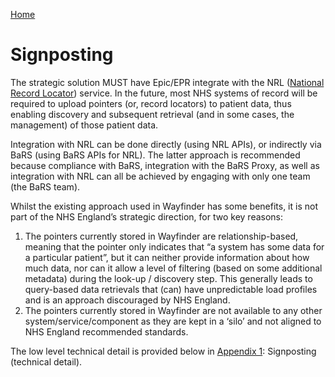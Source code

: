 [Home](../readme.md)

# Signposting

The strategic solution MUST have Epic/EPR integrate with the NRL ([National Record Locator](https://digital.nhs.uk/services/national-record-locator)) service. In the future, most NHS systems of record will be required to upload pointers (or, record locators) to patient data, thus enabling discovery and subsequent retrieval (and in some cases, the management) of those patient data.

Integration with NRL can be done directly (using NRL APIs), or indirectly via BaRS (using BaRS APIs for NRL). The latter approach is recommended because compliance with BaRS, integration with the BaRS Proxy, as well as integration with NRL can all be achieved by engaging with only one team (the BaRS team). 

Whilst the existing approach used in Wayfinder has some benefits, it is not part of the NHS England’s strategic direction, for two key reasons:
1.	The pointers currently stored in Wayfinder are relationship-based, meaning that the pointer only indicates that “a system has some data for a particular patient”, but it can neither provide information about how much data, nor can it allow a level of filtering (based on some additional metadata) during the look-up / discovery step. This generally leads to query-based data retrievals that (can) have unpredictable load profiles and is an approach discouraged by NHS England.
2.	The pointers currently stored in Wayfinder are not available to any other system/service/component as they are kept in a ‘silo’ and not aligned to NHS England recommended standards.

The low level technical detail is provided below in [Appendix 1](appendix1.md): Signposting (technical detail).
